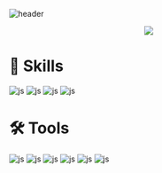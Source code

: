 ![header](https://capsule-render.vercel.app/api?type=wave&color=auto&height=300&section=header&text=Welcome%20Github&fontSize=70)
<p align="center">
  <a href="https://hits.seeyoufarm.com"><img src="https://hits.seeyoufarm.com/api/count/incr/badge.svg?url=https%3A%2F%2Fgithub.com%2Fhyeinisfree&count_bg=%2341B883&title_bg=%23CDC2C2&icon=github.svg&icon_color=%23E7E7E7&title=hits&edge_flat=false"/></a>
</p>


# 🚀 Skills

![js](https://img.shields.io/badge/Python-14354C?style=for-the-badge&logo=python&logoColor=white) ![js](https://img.shields.io/badge/C-00599C?style=for-the-badge&logo=c&logoColor=white) ![js](https://img.shields.io/badge/Swift-FA7343?style=for-the-badge&logo=swift&logoColor=white) ![js](https://img.shields.io/badge/ReactiveX-B7178C?style=for-the-badge&logo=ReactiveX&logoColor=white)

# 🛠️ Tools

![js](https://img.shields.io/badge/Xcode-007ACC?style=for-the-badge&logo=Xcode&logoColor=white) ![js](https://img.shields.io/badge/Figma-F24E1E?style=for-the-badge&logo=figma&logoColor=white) ![js](https://img.shields.io/badge/GitHub-100000?style=for-the-badge&logo=github&logoColor=white) ![js](https://img.shields.io/badge/Notion-000000?style=for-the-badge&logo=notion&logoColor=white) ![js](https://img.shields.io/badge/Discord-7289DA?style=for-the-badge&logo=discord&logoColor=white) ![js](https://img.shields.io/badge/GIT-E44C30?style=for-the-badge&logo=git&logoColor=white)

